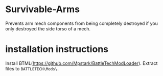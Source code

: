 # Survivable-Arms
Prevents arm mech components from being completely destroyed if you only destroyed the side torso of a mech.

# installation instructions

Install BTML(https://github.com/Mpstark/BattleTechModLoader). Extract files to `BATTLETECH\Mods\`.
